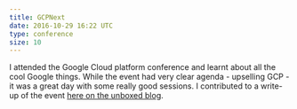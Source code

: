 ```yaml
---
title: GCPNext
date: 2016-10-29 16:22 UTC
type: conference
size: 10
---
```


I attended the Google Cloud platform conference and learnt about all the cool
Google things. While the event had very clear agenda - upselling GCP - it was a
great day with some really good sessions. I contributed to a write-up of the
event [here on the unboxed blog](https://unboxed.co/blog/next-london-2016-google-cloud-platform-s-user-conference/).
